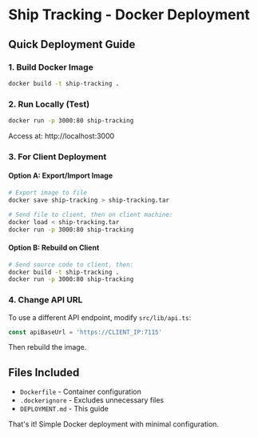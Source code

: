 # Ship Tracking - Docker Deployment

## Quick Deployment Guide

### 1. Build Docker Image
```bash
docker build -t ship-tracking .
```

### 2. Run Locally (Test)
```bash
docker run -p 3000:80 ship-tracking
```
Access at: http://localhost:3000

### 3. For Client Deployment

#### Option A: Export/Import Image
```bash
# Export image to file
docker save ship-tracking > ship-tracking.tar

# Send file to client, then on client machine:
docker load < ship-tracking.tar
docker run -p 3000:80 ship-tracking
```

#### Option B: Rebuild on Client
```bash
# Send source code to client, then:
docker build -t ship-tracking .
docker run -p 3000:80 ship-tracking
```

### 4. Change API URL
To use a different API endpoint, modify `src/lib/api.ts`:
```typescript
const apiBaseUrl = 'https://CLIENT_IP:7115'
```
Then rebuild the image.

## Files Included
- `Dockerfile` - Container configuration
- `.dockerignore` - Excludes unnecessary files
- `DEPLOYMENT.md` - This guide

That's it! Simple Docker deployment with minimal configuration.
